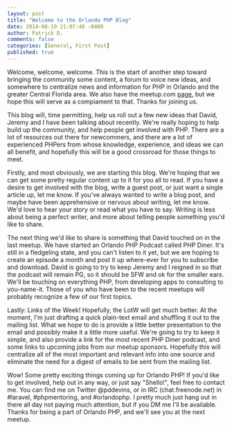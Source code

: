 ```yaml
---
layout: post
title: "Welcome to the Orlando PHP Blog"
date: 2014-08-19 21:07:40 -0400
author: Patrick D.
comments: false
categories: [General, First Post]
published: true
---
```


Welcome, welcome, welcome. This is the start of another step toward bringing the community some content, a forum to voice new ideas, and somewhere to centralize news and information for PHP in Orlando and the greater Central Florida area. We also have the meetup.com [page](http://www.meetup.com/OrlandoPHP/), but we hope this will serve as a compiament to that. Thanks for joining us.
<!--more-->
This blog will, time permitting, help us roll out a few new ideas that David, Jeremy and I have been talking about recently. We're really hoping to help build up the community, and help people get involved with PHP. There are a lot of resources out there for newcommers, and there are a lot of experienced PHPers from whose knowledge, experience, and ideas we can all benefit, and hopefully this will be a good crossroad for those things to meet.

Firstly, and most obviously, we are starting this blog. We're hoping that we can get some pretty regular content up to it for you all to read. If you have a desire to get involved with the blog, write a guest post, or just want a single article up, let me know. If you've always wanted to write a blog post, and maybe have been apprehensive or nervous about writing, let me know. We'd love to hear your story or read what you have to say. Writing is less about being a perfect writer, and more about telling people something you'd like to share.

The next thing we'd like to share is something that David touched on in the last meetup. We have started an Orlando PHP Podcast called PHP Diner. It's still in a fledgeling state, and you can't listen to it yet, but we are hoping to create an episode a month and post it up where-ever for you to subscribe and download. David is going to try to keep Jeremy and I reigned in so that the podcast will remain PG, so it should be SFW and ok for the smaller ears. We'll be touching on everything PHP, from developing apps to consulting to you-name-it. Those of you who have been to the recent meetups will probably recognize a few of our first topics.

Lastly: Links of the Week! Hopefully, the LotW will get much better. At the moment, I'm just drafting a quick plain-text email and shuffling it out to the mailing list. What we hope to do is provide a little better presentation to the email and possibly make it a little more useful. We're going to try to keep it simple, and also provide a link for the most recent PHP Diner podcast, and some links to upcoming jobs from our meetup sponsors. Hopefully this will centralize all of the most important and relevant info into one source and eliminate the need for a digest of emails to be sent from the mailing list.

Wow! Some pretty exciting things coming up for Orlando PHP! If you'd like to get involved, help out in any way, or just say "Shello!", feel free to contact me. You can find me on Twitter @pddevins, or in IRC (chat.freenode.net) in #laravel, #phpmentoring, and #orlandophp. I pretty much just hang out in there all day not paying much attention, but if you DM me I'll be available. Thanks for being a part of Orlando PHP, and we'll see you at the next meetup.
